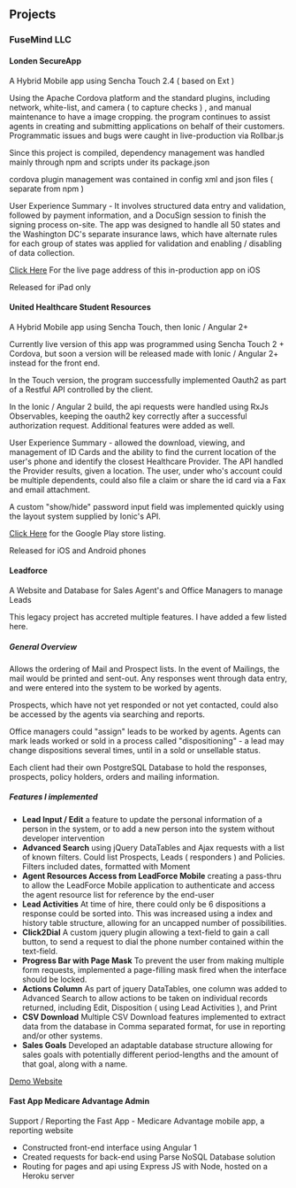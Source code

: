 ## Projects

### FuseMind LLC

#### Londen SecureApp
A Hybrid Mobile app using Sencha Touch 2.4 ( based on Ext )

Using the Apache Cordova platform and the standard plugins, including network, white-list, and camera ( to capture checks )
, and manual maintenance to have a image cropping.
the program continues to assist agents in creating and submitting applications on behalf
of their customers. Programmatic issues and bugs were caught in live-production via Rollbar.js

Since this project is compiled, dependency management was handled mainly through npm and scripts under its package.json

cordova plugin management was contained in config xml and json files ( separate from npm )

User Experience Summary - It involves structured data entry and validation, followed by payment information, and a DocuSign
session to finish the signing process on-site. The app was designed to handle all 50 states and the Washington DC's separate
insurance laws, which have alternate rules for each group of states was applied for validation and 
enabling / disabling of data collection.

[Click Here](https://fnd.io/#/us/ipad-app/1175083614-secureapp-by-lincoln-heritage-life-insur) For the live page address of this in-production app on iOS

Released for iPad only


#### United Healthcare Student Resources
A Hybrid Mobile app using Sencha Touch, then Ionic / Angular 2+

Currently live version of this app was programmed using Sencha Touch 2 + Cordova, 
but soon a version will be released made with Ionic / Angular 2+ instead for the front end.

In the Touch version, the program successfully implemented Oauth2 as part of a Restful API controlled by the client.

In the Ionic / Angular 2 build, the api requests were handled using RxJs Observables, keeping the oauth2 key correctly
after a successful authorization request. Additional features were added as well.

User Experience Summary - allowed the download, viewing, and management of ID Cards and the ability to find the current
location of the user's phone and identify the closest Healthcare Provider. The API handled the Provider results,
given a location. The user, under who's account could be multiple dependents, could also file a claim or share the id
card via a Fax and email attachment.

A custom "show/hide" password input field was implemented quickly using the layout system supplied by Ionic's API.

[Click Here](https://play.google.com/store/apps/details?id=com.laser2mail.uhcsrmobile&hl=en) for the Google Play store listing.

Released for iOS and Android phones

#### Leadforce
A Website and Database for Sales Agent's and Office Managers to manage Leads

This legacy project has accreted multiple features. I have added a few listed here.

##### General Overview
Allows the ordering of Mail and Prospect lists. In the event of Mailings, the mail would be printed and sent-out.
Any responses went through data entry, and were entered into the system to be worked by agents.

Prospects, which have not yet responded or not yet contacted, could also be accessed by the agents via searching and reports.

Office managers could "assign" leads to be worked by agents. Agents can mark leads worked or sold in a process called "dispositioning" - a lead may change dispositions several times, until in a sold or unsellable status.

Each client had their own PostgreSQL Database to hold the responses, prospects, policy holders, orders and mailing information.

##### Features I implemented

- **Lead Input / Edit** a feature to update the personal information of a person in the system, or to add a new person into the system without developer intervention
- **Advanced Search** using jQuery DataTables and Ajax requests with a list of known filters. Could list Prospects, Leads ( responders ) and Policies. Filters included dates, formatted with Moment
- **Agent Resources Access from LeadForce Mobile** creating a pass-thru to allow the LeadForce Mobile application to authenticate and access the agent resource list for reference by the end-user
- **Lead Activities** At time of hire, there could only be 6 dispositions a response could be sorted into. This was increased using a index and history table structure, allowing for an uncapped number of possibilities.
- **Click2Dial** A custom jquery plugin allowing a text-field to gain a call button, to send a request to dial the phone number contained within the text-field.
- **Progress Bar with Page Mask** To prevent the user from making multiple form requests, implemented a page-filling mask fired when the interface should be locked.
- **Actions Column** As part of jquery DataTables, one column was added to Advanced Search to allow actions to be taken on individual records returned, including Edit, Disposition ( using Lead Activities ), and Print
- **CSV Download** Multiple CSV Download features implemented to extract data from the database in Comma separated format, for use in reporting and/or other systems.
- **Sales Goals** Developed an adaptable database structure allowing for sales goals with potentially different period-lengths and the amount of that goal, along with a name.

[Demo Website](https://leadforce.fusemind.com)

#### Fast App Medicare Advantage Admin
Support / Reporting the Fast App - Medicare Advantage mobile app, a reporting website

- Constructed front-end interface using Angular 1
- Created requests for back-end using Parse NoSQL Database solution
- Routing for pages and api using Express JS with Node, hosted on a Heroku server